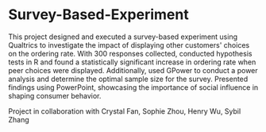 # Survey-Based-Experiment

This project designed and executed a survey-based experiment using Qualtrics to investigate the impact of displaying other customers' choices on the ordering rate. With 300 responses collected, conducted hypothesis tests in R and found a statistically significant increase in ordering rate when peer choices were displayed. Additionally, used GPower to conduct a power analysis and determine the optimal sample size for the survey. Presented findings using PowerPoint, showcasing the importance of social influence in shaping consumer behavior.


Project in collaboration with Crystal Fan, Sophie Zhou, Henry Wu, Sybil Zhang
